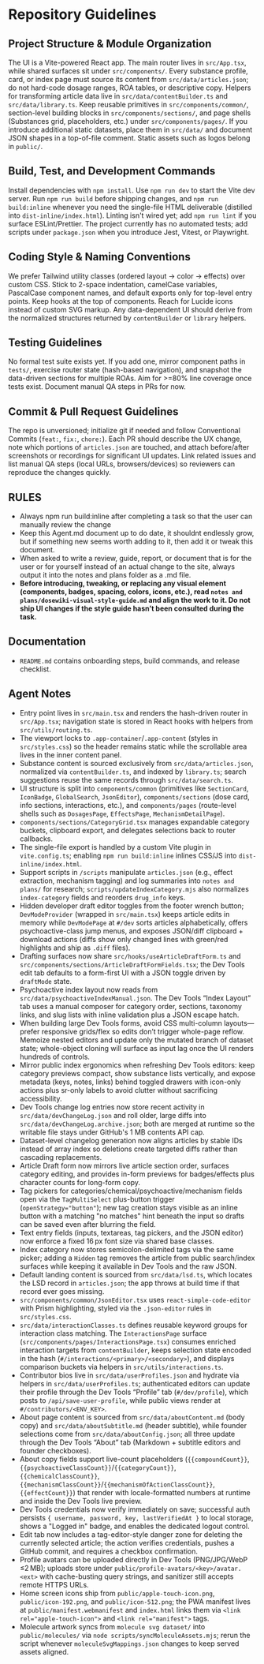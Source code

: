 # Repository Guidelines

## Project Structure & Module Organization
The UI is a Vite-powered React app. The main router lives in `src/App.tsx`, while shared surfaces sit under `src/components/`. Every substance profile, card, or index page must source its content from `src/data/articles.json`; do not hard-code dosage ranges, ROA tables, or descriptive copy. Helpers for transforming article data live in `src/data/contentBuilder.ts` and `src/data/library.ts`. Keep reusable primitives in `src/components/common/`, section-level building blocks in `src/components/sections/`, and page shells (Substances grid, placeholders, etc.) under `src/components/pages/`. If you introduce additional static datasets, place them in `src/data/` and document JSON shapes in a top-of-file comment. Static assets such as logos belong in `public/`.

## Build, Test, and Development Commands
Install dependencies with `npm install`. Use `npm run dev` to start the Vite dev server. Run `npm run build` before shipping changes, and `npm run build:inline` whenever you need the single-file HTML deliverable (distilled into `dist-inline/index.html`). Linting isn't wired yet; add `npm run lint` if you surface ESLint/Prettier. The project currently has no automated tests; add scripts under `package.json` when you introduce Jest, Vitest, or Playwright.

## Coding Style & Naming Conventions
We prefer Tailwind utility classes (ordered layout -> color -> effects) over custom CSS. Stick to 2-space indentation, camelCase variables, PascalCase component names, and default exports only for top-level entry points. Keep hooks at the top of components. Reach for Lucide icons instead of custom SVG markup. Any data-dependent UI should derive from the normalized structures returned by `contentBuilder` or `library` helpers.

## Testing Guidelines
No formal test suite exists yet. If you add one, mirror component paths in `tests/`, exercise router state (hash-based navigation), and snapshot the data-driven sections for multiple ROAs. Aim for >=80% line coverage once tests exist. Document manual QA steps in PRs for now.

## Commit & Pull Request Guidelines
The repo is unversioned; initialize git if needed and follow Conventional Commits (`feat:`, `fix:`, `chore:`). Each PR should describe the UX change, note which portions of `articles.json` are touched, and attach before/after screenshots or recordings for significant UI updates. Link related issues and list manual QA steps (local URLs, browsers/devices) so reviewers can reproduce the changes quickly.

## RULES
- Always npm run build:inline after completing a task so that the user can manually review the change
- Keep this Agent.md document up to do date, it shouldnt endlessly grow, but if something new seems worth adding to it, then add it or tweak this document. 
- When asked to write a review, guide, report, or document that is for the user or for yourself instead of an actual change to the site, always output it into the notes and plans folder as a .md file.
- **Before introducing, tweaking, or replacing any visual element (components, badges, spacing, colors, icons, etc.), read `notes and plans/dosewiki-visual-style-guide.md` and align the work to it. Do not ship UI changes if the style guide hasn’t been consulted during the task.**

## Documentation
- `README.md` contains onboarding steps, build commands, and release checklist.

## Agent Notes
- Entry point lives in `src/main.tsx` and renders the hash-driven router in `src/App.tsx`; navigation state is stored in React hooks with helpers from `src/utils/routing.ts`.
- The viewport locks to `.app-container`/`.app-content` (styles in `src/styles.css`) so the header remains static while the scrollable area lives in the inner content panel.
- Substance content is sourced exclusively from `src/data/articles.json`, normalized via `contentBuilder.ts`, and indexed by `library.ts`; search suggestions reuse the same records through `src/data/search.ts`.
- UI structure is split into `components/common` (primitives like `SectionCard`, `IconBadge`, `GlobalSearch`, `JsonEditor`), `components/sections` (dose card, info sections, interactions, etc.), and `components/pages` (route-level shells such as `DosagesPage`, `EffectsPage`, `MechanismDetailPage`).
- `components/sections/CategoryGrid.tsx` manages expandable category buckets, clipboard export, and delegates selections back to router callbacks.
- The single-file export is handled by a custom Vite plugin in `vite.config.ts`; enabling `npm run build:inline` inlines CSS/JS into `dist-inline/index.html`.
- Support scripts in `/scripts` manipulate `articles.json` (e.g., effect extraction, mechanism tagging) and log summaries into `notes and plans/` for research; `scripts/updateIndexCategory.mjs` also normalizes `index-category` fields and reorders `drug_info` keys.
- Hidden developer draft editor toggles from the footer wrench button; `DevModeProvider` (wrapped in `src/main.tsx`) keeps article edits in memory while `DevModePage` at `#/dev` sorts articles alphabetically, offers psychoactive-class jump menus, and exposes JSON/diff clipboard + download actions (diffs show only changed lines with green/red highlights and ship as `.diff` files).
- Drafting surfaces now share `src/hooks/useArticleDraftForm.ts` and `src/components/sections/ArticleDraftFormFields.tsx`; the Dev Tools edit tab defaults to a form-first UI with a JSON toggle driven by `draftMode` state.
- Psychoactive index layout now reads from `src/data/psychoactiveIndexManual.json`. The Dev Tools “Index Layout” tab uses a manual composer for category order, sections, taxonomy links, and slug lists with inline validation plus a JSON escape hatch.
- When building large Dev Tools forms, avoid CSS multi-column layouts—prefer responsive grids/flex so edits don’t trigger whole-page reflow. Memoize nested editors and update only the mutated branch of dataset state; whole-object cloning will surface as input lag once the UI renders hundreds of controls.
- Mirror public index ergonomics when refreshing Dev Tools editors: keep category previews compact, show substance lists vertically, and expose metadata (keys, notes, links) behind toggled drawers with icon-only actions plus sr-only labels to avoid clutter without sacrificing accessibility.
- Dev Tools change log entries now store recent activity in `src/data/devChangeLog.json` and roll older, large diffs into `src/data/devChangeLog.archive.json`; both are merged at runtime so the writable file stays under GitHub's 1 MB contents API cap.
- Dataset-level changelog generation now aligns articles by stable IDs instead of array index so deletions create targeted diffs rather than cascading replacements.
- Article Draft form now mirrors live article section order, surfaces category editing, and provides in-form previews for badges/effects plus character counts for long-form copy.
- Tag pickers for categories/chemical/psychoactive/mechanism fields open via the `TagMultiSelect` plus-button trigger (`openStrategy="button"`); new tag creation stays visible as an inline button with a matching "no matches" hint beneath the input so drafts can be saved even after blurring the field.
- Text entry fields (inputs, textareas, tag pickers, and the JSON editor) now enforce a fixed 16 px font size via shared base classes.
- Index category now stores semicolon-delimited tags via the same picker; adding a `Hidden` tag removes the article from public search/index surfaces while keeping it available in Dev Tools and the raw JSON.
- Default landing content is sourced from `src/data/lsd.ts`, which locates the LSD record in `articles.json`; the app throws at build time if that record ever goes missing.
- `src/components/common/JsonEditor.tsx` uses `react-simple-code-editor` with Prism highlighting, styled via the `.json-editor` rules in `src/styles.css`.
- `src/data/interactionClasses.ts` defines reusable keyword groups for interaction class matching. The `InteractionsPage` surface (`src/components/pages/InteractionsPage.tsx`) consumes enriched interaction targets from `contentBuilder`, keeps selection state encoded in the hash (`#/interactions/<primary>/<secondary>`), and displays comparison buckets via helpers in `src/utils/interactions.ts`.
- Contributor bios live in `src/data/userProfiles.json` and hydrate via helpers in `src/data/userProfiles.ts`; authenticated editors can update their profile through the Dev Tools “Profile” tab (`#/dev/profile`), which posts to `/api/save-user-profile`, while public views render at `#/contributors/<ENV_KEY>`.
- About page content is sourced from `src/data/aboutContent.md` (body copy) and `src/data/aboutSubtitle.md` (header subtitle), while founder selections come from `src/data/aboutConfig.json`; all three update through the Dev Tools “About” tab (Markdown + subtitle editors and founder checkboxes).
- About copy fields support live-count placeholders (`{{compoundCount}}`, `{{psychoactiveClassCount}}`/`{{categoryCount}}`, `{{chemicalClassCount}}`, `{{mechanismClassCount}}`/`{{mechanismOfActionClassCount}}`, `{{effectCount}}`) that render with locale-formatted numbers at runtime and inside the Dev Tools live preview.
- Dev Tools credentials now verify immediately on save; successful auth persists `{ username, password, key, lastVerifiedAt }` to local storage, shows a "Logged in" badge, and enables the dedicated logout control.
- Edit tab now includes a tag-editor-style danger zone for deleting the currently selected article; the action verifies credentials, pushes a GitHub commit, and requires a checkbox confirmation.
- Profile avatars can be uploaded directly in Dev Tools (PNG/JPG/WebP ≤2 MB); uploads store under `public/profile-avatars/<key>/avatar.<ext>` with cache-busting query strings, and sanitizer still accepts remote HTTPS URLs.
- Home screen icons ship from `public/apple-touch-icon.png`, `public/icon-192.png`, and `public/icon-512.png`; the PWA manifest lives at `public/manifest.webmanifest` and `index.html` links them via `<link rel="apple-touch-icon">` and `<link rel="manifest">` tags.
- Molecule artwork syncs from `molecule svg dataset/` into `public/molecules/` via `node scripts/syncMoleculeAssets.mjs`; rerun the script whenever `moleculeSvgMappings.json` changes to keep served assets aligned.
